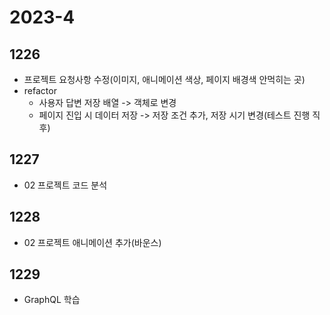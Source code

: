 # 2023-4
## 1226
- 프로젝트 요청사항 수정(이미지, 애니메이션 색상, 페이지 배경색 안먹히는 곳)
- refactor 
    - 사용자 답변 저장 배열 -> 객체로 변경
    - 페이지 진입 시 데이터 저장 -> 저장 조건 추가, 저장 시기 변경(테스트 진행 직후)
## 1227
- 02 프로젝트 코드 분석 
## 1228
- 02 프로젝트 애니메이션 추가(바운스)
## 1229
- GraphQL 학습